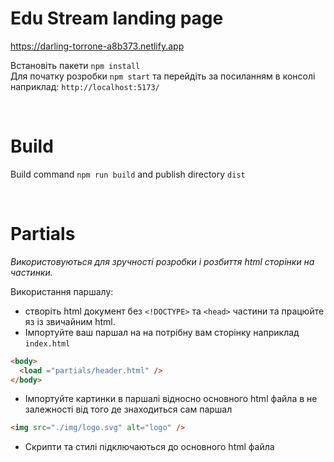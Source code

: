 # Edu Stream landing page

https://darling-torrone-a8b373.netlify.app

Встановіть пакети `npm install`  
Для початку розробки `npm start` та перейдіть за посиланням в консолі наприклад:
`http://localhost:5173/`

<br/>

# Build

Build command `npm run build` and publish directory `dist`

<br/>

# Partials

_Використовуються для зручності розробки і розбиття html сторінки на частинки._

Використання паршалу:

- створіть html документ без `<!DOCTYPE>` та `<head>` частини та працюйте яз із
  звичайним html.
- Імпортуйте ваш паршал на на потрібну вам сторінку наприклад `index.html`

```html
<body>
  <load ="partials/header.html" />
</body>
```

- Імпортуйте картинки в паршалі відносно основного html файла в не залежності
  від того де знаходиться сам паршал

```html
<img src="./img/logo.svg" alt="logo" />
```

- Скрипти та стилі підключаються до основного html файла
